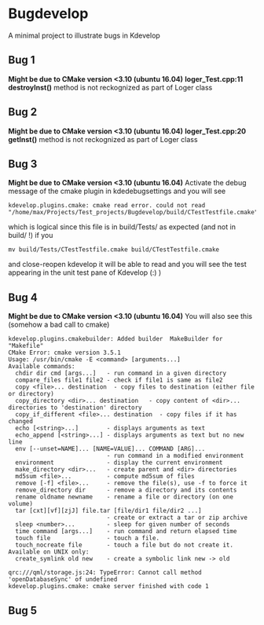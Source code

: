 # Bugdevelop
A minimal project to illustrate bugs in Kdevelop
## Bug 1 
**Might be due to CMake version <3.10 (ubuntu 16.04)**
**loger_Test.cpp:11 destroyInst()** method is not reckognized as part of Loger class 

## Bug 2 
**Might be due to CMake version <3.10 (ubuntu 16.04)**
**loger_Test.cpp:20 getInst()** method is not reckognized as part of Loger class 

## Bug 3
**Might be due to CMake version <3.10 (ubuntu 16.04)**
Activate the debug message of the cmake plugin in kdedebugsettings and you will see 
```
kdevelop.plugins.cmake: cmake read error. could not read  "/home/max/Projects/Test_projects/Bugdevelop/build/CTestTestfile.cmake"
```
which is logical since this file is in build/Tests/ as expected (and not in build/  !)
if you 
```
mv build/Tests/CTestTestfile.cmake build/CTestTestfile.cmake
```
and close-reopen kdevelop it will be able to read and you will see the test appearing in the unit test pane of Kdevelop (:) )

## Bug 4 
**Might be due to CMake version <3.10 (ubuntu 16.04)**
You will also see this (somehow a bad call to cmake)
```
kdevelop.plugins.cmakebuilder: Added builder  MakeBuilder for "Makefile"
CMake Error: cmake version 3.5.1
Usage: /usr/bin/cmake -E <command> [arguments...]
Available commands: 
  chdir dir cmd [args...]   - run command in a given directory
  compare_files file1 file2 - check if file1 is same as file2
  copy <file>... destination  - copy files to destination (either file or directory)
  copy_directory <dir>... destination   - copy content of <dir>... directories to 'destination' directory
  copy_if_different <file>... destination  - copy files if it has changed
  echo [<string>...]        - displays arguments as text
  echo_append [<string>...] - displays arguments as text but no new line
  env [--unset=NAME]... [NAME=VALUE]... COMMAND [ARG]...
                            - run command in a modified environment
  environment               - display the current environment
  make_directory <dir>...   - create parent and <dir> directories
  md5sum <file>...          - compute md5sum of files
  remove [-f] <file>...     - remove the file(s), use -f to force it
  remove_directory dir      - remove a directory and its contents
  rename oldname newname    - rename a file or directory (on one volume)
  tar [cxt][vf][zjJ] file.tar [file/dir1 file/dir2 ...]
                            - create or extract a tar or zip archive
  sleep <number>...         - sleep for given number of seconds
  time command [args...]    - run command and return elapsed time
  touch file                - touch a file.
  touch_nocreate file       - touch a file but do not create it.
Available on UNIX only:
  create_symlink old new    - create a symbolic link new -> old

qrc:///qml/storage.js:24: TypeError: Cannot call method 'openDatabaseSync' of undefined
kdevelop.plugins.cmake: cmake server finished with code 1
```
## Bug 5



